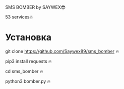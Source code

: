 SMS BOMBER by SAYWEX😎

53 services🔥

<h1>Установка</h1>

git clone https://github.com/Saywex89/sms_bomber 🔥

pip3 install requests 🔥

cd sms_bomber 🔥

python3 bomber.py 🔥










